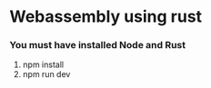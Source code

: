 # Webassembly using rust

### You must have installed Node and Rust 
<ol>
  <li>npm install</li>
  <li>npm run dev</li>
</ol>
